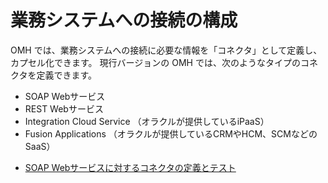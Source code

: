 # 業務システムへの接続の構成

OMH では、業務システムへの接続に必要な情報を「コネクタ」として定義し、カプセル化できます。
現行バージョンの OMH では、次のようなタイプのコネクタを定義できます。

- SOAP Webサービス
- REST Webサービス
- Integration Cloud Service （オラクルが提供しているiPaaS）
- Fusion Applications （オラクルが提供しているCRMやHCM、SCMなどのSaaS）

* [SOAP Webサービスに対するコネクタの定義とテスト](3.bs-1.md)
